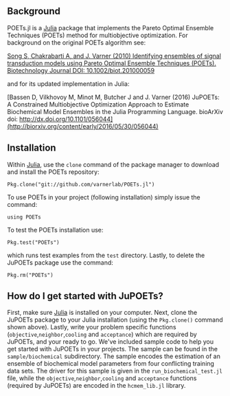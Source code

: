 ## Background
POETs.jl is a [Julia](http://http://julialang.org) package that implements the Pareto Optimal Ensemble Techniques (POETs) method for multiobjective optimization. For background on the original POETs algorithm see:

[Song S, Chakrabarti A, and J. Varner (2010) Identifying ensembles of signal transduction models using Pareto Optimal Ensemble Techniques (POETs). Biotechnology Journal DOI: 10.1002/biot.201000059](http://www.ncbi.nlm.nih.gov/pmc/articles/PMC3021968/)

and for its updated implementation in Julia:

[Bassen D, Vilkhovoy M, Minot M, Butcher J and J. Varner (2016) JuPOETs: A Constrained Multiobjective Optimization Approach to Estimate Biochemical Model Ensembles in the Julia Programming Language. bioArXiv doi: http://dx.doi.org/10.1101/056044](http://biorxiv.org/content/early/2016/05/30/056044)

## Installation
Within [Julia](http://http://julialang.org), use the ``clone`` command of the package manager to download and install the POETs repository:

```
Pkg.clone("git://github.com/varnerlab/POETs.jl")
```
To use POETs in your project (following installation) simply issue the command:

```
using POETs
```
To test the POETs installation use:

```
Pkg.test("POETs")
```
which runs test examples from the ``test`` directory. Lastly, to delete the JuPOETs package use the command:

```
Pkg.rm("POETs")
```

## How do I get started with JuPOETs?
First, make sure [Julia](http://http://julialang.org) is installed on your computer. Next, clone the JuPOETs package to your Julia installation (using the ``Pkg.clone()`` command shown above). Lastly, write your problem specific functions (``objective``,``neighbor``,``cooling`` and ``acceptance``) which are required by JuPOETs, and your ready to go. We've included sample code to help you get started with JuPOETs in your projects. The sample can be found in the ``sample/biochemical`` subdirectory. The sample encodes the estimation of an ensemble of biochemical model parameters from four conflicting training data sets. The driver for this sample is given in the ``run_biochemical_test.jl`` file, while the ``objective``,``neighbor``,``cooling`` and ``acceptance`` functions (required by JuPOETs) are encoded in the ``hcmem_lib.jl`` library.